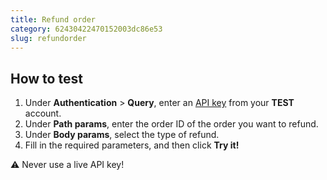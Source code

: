 ```yaml
---
title: Refund order
category: 62430422470152003dc86e53
slug: refundorder
---
```


## How to test

1. Under **Authentication** > **Query**, enter an [API key](/sites#site-id-api-key-and-security-code) from your **TEST** account.
2. Under **Path params**, enter the order ID of the order you want to refund.
3. Under **Body params**, select the type of refund.
4. Fill in the required parameters, and then click **Try it!**

:warning: Never use a live API key!